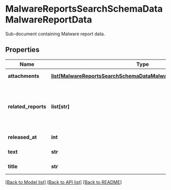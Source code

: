 # MalwareReportsSearchSchemaDataMalwareReportData

Sub-document containing Malware report data.

## Properties
Name | Type | Description | Notes
------------ | ------------- | ------------- | -------------
**attachments** | [**list[MalwareReportsSearchSchemaDataMalwareReportDataAttachments]**](MalwareReportsSearchSchemaDataMalwareReportDataAttachments.md) | Malware report &#x60;attachments&#x60; list. | [optional] 
**related_reports** | **list[str]** | Malware report &#x60;uid&#x60; of related reports like \&quot;Information Report\&quot; or \&quot;Malware Report\&quot;. | [optional] 
**released_at** | **int** | Malware report released date. | 
**text** | **str** | Malware report &#x60;text&#x60;. | 
**title** | **str** | Malware report &#x60;title&#x60;. | 

[[Back to Model list]](../README.md#documentation-for-models) [[Back to API list]](../README.md#documentation-for-api-endpoints) [[Back to README]](../README.md)


